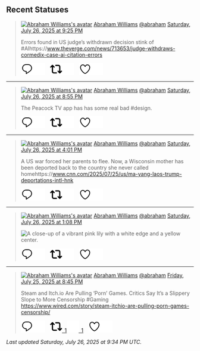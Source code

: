 ## Recent Statuses

> <a href="https://indieweb.social/@abraham"><img alt="Abraham Williams's avatar" src="https://cdn.masto.host/indiewebsocial/accounts/avatars/109/292/540/382/343/163/original/d00f2e03ce9c85b1.jpg" height="24" width="24" ></a> [Abraham Williams](https://indieweb.social/@abraham) [@abraham](https://indieweb.social/@abraham) [Saturday, July 26, 2025 at 9:25 PM](https://indieweb.social/@abraham/114921644170611976)
>
> Errors found in US judge’s withdrawn decision stink of #AIhttps://www.theverge.com/news/713653/judge-withdraws-cormedix-case-ai-citation-errors
>
> [![Reply](./images/reply_light.svg#gh-light-mode-only "Reply")](https://indieweb.social/@abraham/114921644170611976#gh-light-mode-only)[![Reply](./images/reply.svg#gh-dark-mode-only "Reply")](https://indieweb.social/@abraham/114921644170611976#gh-dark-mode-only)&emsp;[![Boost](./images/retweet_light.svg#gh-light-mode-only "Boost")](https://indieweb.social/@abraham/114921644170611976#gh-light-mode-only)[![Boost](./images/retweet.svg#gh-dark-mode-only "Boost")](https://indieweb.social/@abraham/114921644170611976#gh-dark-mode-only)&emsp;[![Favorite](./images/like_light.svg#gh-light-mode-only "Favorite")](https://indieweb.social/@abraham/114921644170611976#gh-light-mode-only)[![Favorite](./images/like.svg#gh-dark-mode-only "Favorite")](https://indieweb.social/@abraham/114921644170611976#gh-dark-mode-only)


---

> <a href="https://indieweb.social/@abraham"><img alt="Abraham Williams's avatar" src="https://cdn.masto.host/indiewebsocial/accounts/avatars/109/292/540/382/343/163/original/d00f2e03ce9c85b1.jpg" height="24" width="24" ></a> [Abraham Williams](https://indieweb.social/@abraham) [@abraham](https://indieweb.social/@abraham) [Saturday, July 26, 2025 at 8:55 PM](https://indieweb.social/@abraham/114921524568505954)
>
> The Peacock TV app has has some real bad #design.
>
> [![Reply](./images/reply_light.svg#gh-light-mode-only "Reply")](https://indieweb.social/@abraham/114921524568505954#gh-light-mode-only)[![Reply](./images/reply.svg#gh-dark-mode-only "Reply")](https://indieweb.social/@abraham/114921524568505954#gh-dark-mode-only)&emsp;[![Boost](./images/retweet_light.svg#gh-light-mode-only "Boost")](https://indieweb.social/@abraham/114921524568505954#gh-light-mode-only)[![Boost](./images/retweet.svg#gh-dark-mode-only "Boost")](https://indieweb.social/@abraham/114921524568505954#gh-dark-mode-only)&emsp;[![Favorite](./images/like_light.svg#gh-light-mode-only "Favorite")](https://indieweb.social/@abraham/114921524568505954#gh-light-mode-only)[![Favorite](./images/like.svg#gh-dark-mode-only "Favorite")](https://indieweb.social/@abraham/114921524568505954#gh-dark-mode-only)


---

> <a href="https://indieweb.social/@abraham"><img alt="Abraham Williams's avatar" src="https://cdn.masto.host/indiewebsocial/accounts/avatars/109/292/540/382/343/163/original/d00f2e03ce9c85b1.jpg" height="24" width="24" ></a> [Abraham Williams](https://indieweb.social/@abraham) [@abraham](https://indieweb.social/@abraham) [Saturday, July 26, 2025 at 4:01 PM](https://indieweb.social/@abraham/114920369059697104)
>
> A US war forced her parents to flee. Now, a Wisconsin mother has been deported back to the country she never called homehttps://www.cnn.com/2025/07/25/us/ma-yang-laos-trump-deportations-intl-hnk
>
> [![Reply](./images/reply_light.svg#gh-light-mode-only "Reply")](https://indieweb.social/@abraham/114920369059697104#gh-light-mode-only)[![Reply](./images/reply.svg#gh-dark-mode-only "Reply")](https://indieweb.social/@abraham/114920369059697104#gh-dark-mode-only)&emsp;[![Boost](./images/retweet_light.svg#gh-light-mode-only "Boost")](https://indieweb.social/@abraham/114920369059697104#gh-light-mode-only)[![Boost](./images/retweet.svg#gh-dark-mode-only "Boost")](https://indieweb.social/@abraham/114920369059697104#gh-dark-mode-only)&emsp;[![Favorite](./images/like_light.svg#gh-light-mode-only "Favorite")](https://indieweb.social/@abraham/114920369059697104#gh-light-mode-only)[![Favorite](./images/like.svg#gh-dark-mode-only "Favorite")](https://indieweb.social/@abraham/114920369059697104#gh-dark-mode-only)


---

> <a href="https://indieweb.social/@abraham"><img alt="Abraham Williams's avatar" src="https://cdn.masto.host/indiewebsocial/accounts/avatars/109/292/540/382/343/163/original/d00f2e03ce9c85b1.jpg" height="24" width="24" ></a> [Abraham Williams](https://indieweb.social/@abraham) [@abraham](https://indieweb.social/@abraham) [Saturday, July 26, 2025 at 1:08 PM](https://indieweb.social/@abraham/114919688920376177)
>
> 
>
> ![A close-up of a vibrant pink lily with a white edge and a yellow center.](https://cdn.masto.host/indiewebsocial/media_attachments/files/114/919/687/863/137/429/original/fe4b7b5dfd51f2a2.jpg)
>
> [![Reply](./images/reply_light.svg#gh-light-mode-only "Reply")](https://indieweb.social/@abraham/114919688920376177#gh-light-mode-only)[![Reply](./images/reply.svg#gh-dark-mode-only "Reply")](https://indieweb.social/@abraham/114919688920376177#gh-dark-mode-only)&emsp;[![Boost](./images/retweet_light.svg#gh-light-mode-only "Boost")](https://indieweb.social/@abraham/114919688920376177#gh-light-mode-only)[![Boost](./images/retweet.svg#gh-dark-mode-only "Boost")](https://indieweb.social/@abraham/114919688920376177#gh-dark-mode-only)&emsp;[![Favorite](./images/like_light.svg#gh-light-mode-only "Favorite")](https://indieweb.social/@abraham/114919688920376177#gh-light-mode-only)[![Favorite](./images/like.svg#gh-dark-mode-only "Favorite")](https://indieweb.social/@abraham/114919688920376177#gh-dark-mode-only)


---

> <a href="https://indieweb.social/@abraham"><img alt="Abraham Williams's avatar" src="https://cdn.masto.host/indiewebsocial/accounts/avatars/109/292/540/382/343/163/original/d00f2e03ce9c85b1.jpg" height="24" width="24" ></a> [Abraham Williams](https://indieweb.social/@abraham) [@abraham](https://indieweb.social/@abraham) [Friday, July 25, 2025 at 8:45 PM](https://indieweb.social/@abraham/114915823420096089)
>
> Steam and Itch.io Are Pulling ‘Porn’ Games. Critics Say It’s a Slippery Slope to More Censorship #Gaming https://www.wired.com/story/steam-itchio-are-pulling-porn-games-censorship/
>
> [![Reply](./images/reply_light.svg#gh-light-mode-only "Reply")](https://indieweb.social/@abraham/114915823420096089#gh-light-mode-only)[![Reply](./images/reply.svg#gh-dark-mode-only "Reply")](https://indieweb.social/@abraham/114915823420096089#gh-dark-mode-only)&emsp;[![Boost](./images/retweet_light.svg#gh-light-mode-only "Boost")&ensp;1](https://indieweb.social/@abraham/114915823420096089#gh-light-mode-only)[![Boost](./images/retweet.svg#gh-dark-mode-only "Boost")&ensp;1](https://indieweb.social/@abraham/114915823420096089#gh-dark-mode-only)&emsp;[![Favorite](./images/like_light.svg#gh-light-mode-only "Favorite")](https://indieweb.social/@abraham/114915823420096089#gh-light-mode-only)[![Favorite](./images/like.svg#gh-dark-mode-only "Favorite")](https://indieweb.social/@abraham/114915823420096089#gh-dark-mode-only)


_Last updated Saturday, July 26, 2025 at 9:34 PM UTC._
